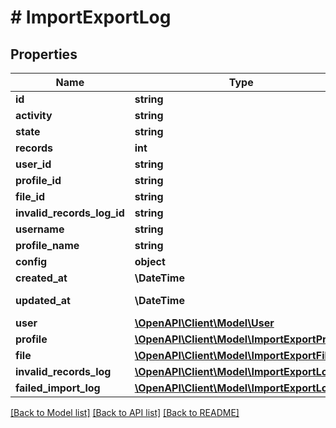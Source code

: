 # # ImportExportLog

## Properties

Name | Type | Description | Notes
------------ | ------------- | ------------- | -------------
**id** | **string** |  | [optional]
**activity** | **string** |  |
**state** | **string** |  |
**records** | **int** |  |
**user_id** | **string** |  | [optional]
**profile_id** | **string** |  | [optional]
**file_id** | **string** |  | [optional]
**invalid_records_log_id** | **string** |  | [optional]
**username** | **string** |  | [optional]
**profile_name** | **string** |  | [optional]
**config** | **object** |  |
**created_at** | **\DateTime** |  | [readonly]
**updated_at** | **\DateTime** |  | [optional] [readonly]
**user** | [**\OpenAPI\Client\Model\User**](User.md) |  | [optional]
**profile** | [**\OpenAPI\Client\Model\ImportExportProfile**](ImportExportProfile.md) |  | [optional]
**file** | [**\OpenAPI\Client\Model\ImportExportFile**](ImportExportFile.md) |  | [optional]
**invalid_records_log** | [**\OpenAPI\Client\Model\ImportExportLog**](ImportExportLog.md) |  | [optional]
**failed_import_log** | [**\OpenAPI\Client\Model\ImportExportLog**](ImportExportLog.md) |  | [optional]

[[Back to Model list]](../../README.md#models) [[Back to API list]](../../README.md#endpoints) [[Back to README]](../../README.md)
